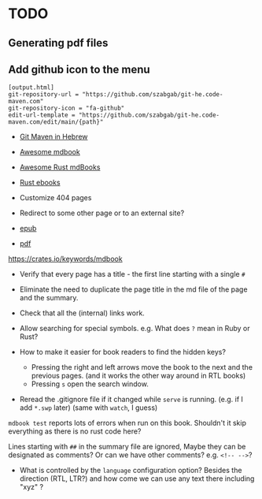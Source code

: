 # TODO

## Generating pdf files

## Add github icon to the menu

```
[output.html]
git-repository-url = "https://github.com/szabgab/git-he.code-maven.com"
git-repository-icon = "fa-github"
edit-url-template = "https://github.com/szabgab/git-he.code-maven.com/edit/main/{path}"
```


* [Git Maven in Hebrew](https://git-he.code-maven.com/)

* [Awesome mdbook](https://github.com/softprops/awesome-mdbook)

* [Awesome Rust mdBooks](https://github.com/smhmayboudi/awesome-rust-mdbooks)

* [Rust ebooks](https://rust-ebooks.code-maven.com/)

* Customize 404 pages

* Redirect to some other page or to an external site?


* [epub](https://crates.io/crates/mdbook-epub)
* [pdf](https://crates.io/crates/mdbook-pdf)

https://crates.io/keywords/mdbook

* Verify that every page has a title - the first line starting with a single `#`

* Eliminate the need to duplicate the page title in the md file of the page and the summary.

* Check that all the (internal) links work.

* Allow searching for special symbols. e.g. What does `?` mean in Ruby or Rust?

* How to make it easier for book readers to find the hidden keys?
    * Pressing the right and left arrows move the book to the next and the previous pages. (and it works the other way around in RTL books)
    * Pressing `s` open the search window.

* Reread the .gitignore file if it changed while `serve` is running. (e.g. if I add `*.swp` later) (same with `watch`, I guess)


`mdbook test` reports lots of errors when run on this book. Shouldn't it skip everything as there is no rust code here?

Lines starting with `##` in the summary file are ignored, Maybe they can be designated as comments? Or can we have other comments? e.g. `<!-- -->`?

* What is controlled by the `language` configuration option? Besides the direction (RTL, LTR?) and how come we can use any text there including "xyz" ?
